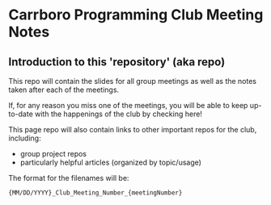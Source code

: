 # Carrboro Programming Club Meeting Notes

## Introduction to this 'repository' (aka repo)
This repo will contain the slides for all group meetings as well as the notes taken after each of the meetings. 

If, for any reason you miss one of the meetings, you will be able to keep up-to-date with the happenings of the club by checking here!

This page repo will also contain links to other important repos for the club, including:

* group project repos
* particularly helpful articles (organized by topic/usage)

The format for the filenames will be:

`{MM/DD/YYYY}_Club_Meeting_Number_{meetingNumber}`
